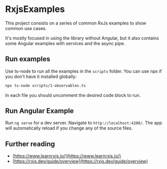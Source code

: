 # RxjsExamples

This project consists on a series of common RxJs examples to show common use cases.

It's mostly focused in using the library without Angular, but it also contains some Angular examples with services and the async pipe.

## Run examples

Use ts-node to run all the examples in the `scripts` folder. You can use npx if you don't have it installed globally:

```sh
npx ts-node scripts/1-observables.ts
```

In each file you should uncomment the desired code block to run.

## Run Angular Example

Run `ng serve` for a dev server. Navigate to `http://localhost:4200/`. The app will automatically reload if you change any of the source files.

## Further reading

- [https://www.learnrxjs.io/](https://www.learnrxjs.io/)
- [https://rxjs.dev/guide/overview](https://rxjs.dev/guide/overview)
